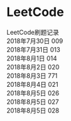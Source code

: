 # LeetCode
LeetCode刷题记录<br>
2018年7月30日  009<br>
2018年7月31日  013<br>
2018年8月1日   014<br>
2018年8月2日   020<br>
2018年8月3日   771<br>
2018年8月4日   021<br>
2018年8月5日   026<br>
2018年8月5日   027<br>
2018年8月5日   028<br>